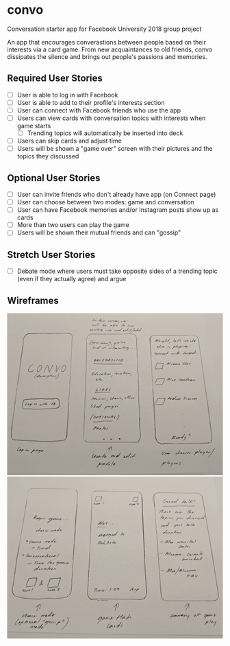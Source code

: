 # convo
Conversation starter app for Facebook University 2018 group project

An app that encourages converastions between people based on their interests via a card game. From new acquaintances to old friends, convo dissipates the silence and brings out people's passions and memories.

## Required User Stories
* [ ] User is able to log in with Facebook
* [ ] User is able to add to their profile's interests section
* [ ] User can connect with Facebook friends who use the app
* [ ] Users can view cards with conversation topics with interests when game starts
  * [ ] Trending topics will automatically be inserted into deck
* [ ] Users can skip cards and adjust time
* [ ] Users will be shown a "game over" screen with their pictures and the topics they discussed

## Optional User Stories
* [ ] User can invite friends who don't already have app (on Connect page)
* [ ] User can choose between two modes: game and conversation
* [ ] User can have Facebook memories and/or Instagram posts show up as cards
* [ ] More than two users can play the game
* [ ] Users will be shown their mutual friends and can "gossip"

## Stretch User Stories
* [ ] Debate mode where users must take opposite sides of a trending topic (even if they actually agree) and argue

## Wireframes
![First three stories](wireframes_1.jpg)
![Last three stories](wireframes_2.jpg)
